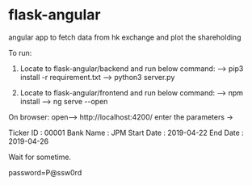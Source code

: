 # flask-angular
angular app to fetch data from hk exchange and plot the shareholding

To run:
1. Locate to flask-angular/backend and run below command:
   --> pip3 install -r requirement.txt
   --> python3 server.py

2. Locate to flask-angular/frontend and run below command:
  --> npm install
  --> ng serve --open

On browser: open--> http://localhost:4200/
enter the parameters ->

Ticker ID : 00001
Bank Name : JPM
Start Date : 2019-04-22
End Date : 2019-04-26

Wait for sometime.

password=P@ssw0rd


